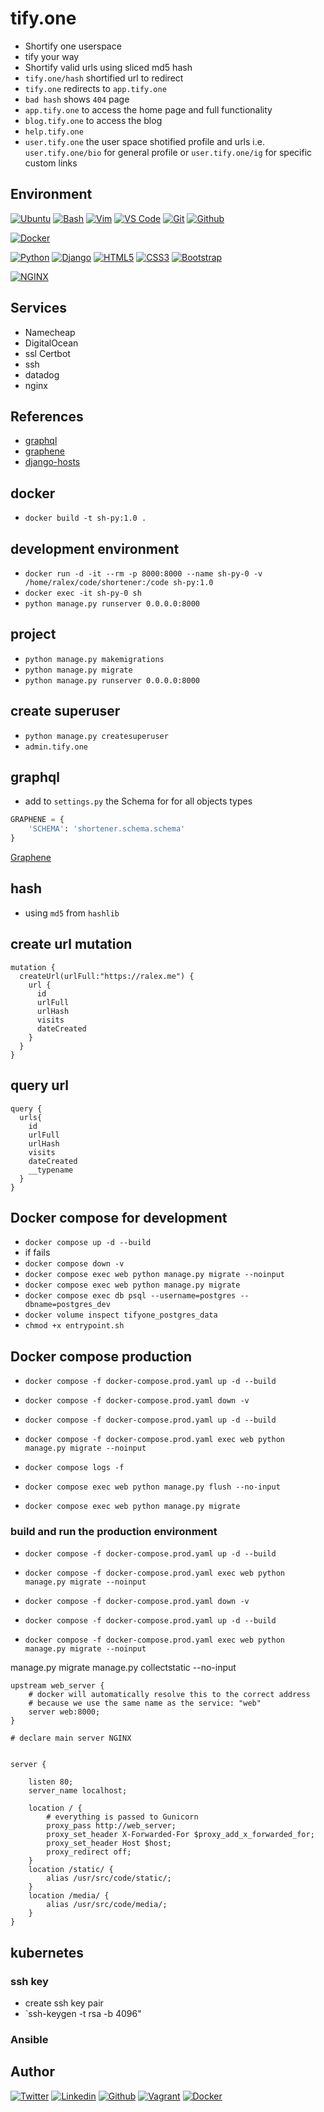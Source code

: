 # tify.one

- Shortify one userspace
- tify your way
- Shortify valid urls using sliced md5 hash
- `tify.one/hash` shortified url to redirect
- `tify.one` redirects to `app.tify.one`
- `bad hash` shows `404` page
- `app.tify.one` to access the home page and full functionality
- `blog.tify.one` to access the blog
- `help.tify.one`
- `user.tify.one` the user space shotified profile and urls i.e. `user.tify.one/bio` for general profile or `user.tify.one/ig` for specific custom links

## Environment

[![Ubuntu](https://img.shields.io/static/v1?label=&message=Ubuntu&color=E95420&logo=Ubuntu&logoColor=E95420&labelColor=2F333A)](https://ubuntu.com/)<!-- ubuntu -->
[![Bash](https://img.shields.io/static/v1?label=&message=GNU%20Bash&color=4EAA25&logo=GNU%20Bash&logoColor=4EAA25&labelColor=2F333A)](https://www.gnu.org/software/bash/)<!-- bash -->
[![Vim](https://img.shields.io/static/v1?label=&message=Vim&color=019733&logo=Vim&logoColor=019733&labelColor=2F333A)](https://www.vim.org/)<!-- vim -->
[![VS Code](https://img.shields.io/static/v1?label=&message=Visual%20Studio%20Code&color=007ACC&logo=Visual%20Studio%20Code&logoColor=007ACC&labelColor=2F333A)](https://code.visualstudio.com/)<!-- vs code -->
[![Git](https://img.shields.io/static/v1?label=&message=Git&color=F05032&logo=Git&logoColor=F05032&labelColor=2F333A)](https://git-scm.com/)<!-- git -->
[![Github](https://img.shields.io/static/v1?label=&message=GitHub&color=181717&logo=GitHub&logoColor=f2f2f2&labelColor=2F333A)](https://github.com)<!-- github -->

[![Docker](https://img.shields.io/static/v1?label=&message=Docker&color=2496ED&logo=Docker&labelColor=2F333A)](https://hub.docker.com)<!-- docker -->

[![Python](https://img.shields.io/static/v1?label=&message=Python&color=FFD43B&logo=python&logoColor=3776AB&labelColor=2F333A)](https://www.python.org)<!-- python-->
[![Django](https://img.shields.io/static/v1?label=&message=Django&color=092E20&logo=Django&logoColor=092E20&labelColor=F5F5F5)](https://www.djangoproject.com/)<!-- Django -->
[![HTML5](https://img.shields.io/static/v1?label=&message=HTML5&color=E34F26&logo=HTML5&logoColor=E34F26&labelColor=2F333A)](https://developer.mozilla.org/en-US/docs/Web/Guide/HTML/HTML5)<!--HTML5-->
[![CSS3](https://img.shields.io/static/v1?label=&message=CSS3&color=0071B5&logo=CSS3&logoColor=1572B6&labelColor=2F333A)](https://developer.mozilla.org/en-US/docs/Web/CSS)<!-- CSS3 -->
[![Bootstrap](https://img.shields.io/static/v1?label=&message=Bootstrap&color=7952B3&logo=Bootstrap&logoColor=7952B3&labelColor=2F333A)](https://getbootstrap.com/)<!-- Bootstrap -->

[![NGINX](https://img.shields.io/static/v1?label=&message=NGINX&color=009639&logo=NGINX&logoColor=009639&labelColor=e2e2e2)](https://www.nginx.com/)<!-- Nginx -->
<!-- Docker Compose -->
<!-- Ansible -->
<!-- Kubernetes -->
<!-- Gunicorn -->
<!-- Postgres -->
<!-- ssh -->
<!-- ufw -->

## Services

- Namecheap
- DigitalOcean
- ssl Certbot
- ssh
- datadog
- nginx

## References

- [graphql](https://graphql.org/)
- [graphene](https://graphene-python.org/)
- [django-hosts](https://django-hosts.readthedocs.io/en/latest/)

## docker

- `docker build -t sh-py:1.0 .`

## development environment

- `docker run -d -it --rm -p 8000:8000 --name sh-py-0 -v /home/ralex/code/shortener:/code sh-py:1.0`
- `docker exec -it sh-py-0 sh`
- `python manage.py runserver 0.0.0.0:8000`

## project

- `python manage.py makemigrations`
- `python manage.py migrate`
- `python manage.py runserver 0.0.0.0:8000`

## create superuser

- `python manage.py createsuperuser`
- `admin.tify.one`

## graphql

- add to `settings.py` the Schema for for all objects types

```python
GRAPHENE = {
    'SCHEMA': 'shortener.schema.schema'
}
```

[Graphene](https://docs.graphene-python.org/projects/django/en/latest/installation/#csrf-exempt)

## hash

- using `md5` from `hashlib`

## create url mutation

```graphene
mutation {
  createUrl(urlFull:"https://ralex.me") {
    url {
      id
      urlFull
      urlHash
      visits
      dateCreated
    }
  }
}
```

## query url

```graphene
query {
  urls{
    id
    urlFull
    urlHash
    visits
    dateCreated
    __typename
  }
}
```

## Docker compose for development

- `docker compose up -d --build`
- if fails
- `docker compose down -v`
- `docker compose exec web python manage.py migrate --noinput`
- `docker compose exec web python manage.py migrate`
- `docker compose exec db psql --username=postgres --dbname=postgres_dev`
- `docker volume inspect tifyone_postgres_data`
- `chmod +x entrypoint.sh`

## Docker compose production

- `docker compose -f docker-compose.prod.yaml up -d --build`

- `docker compose -f docker-compose.prod.yaml down -v`
- `docker compose -f docker-compose.prod.yaml up -d --build`
- `docker compose -f docker-compose.prod.yaml exec web python manage.py migrate --noinput`

- `docker compose logs -f`

- `docker compose exec web python manage.py flush --no-input`
- `docker compose exec web python manage.py migrate`

### build and run the production environment

- `docker compose -f docker-compose.prod.yaml up -d --build`
- `docker compose -f docker-compose.prod.yaml exec web python manage.py migrate --noinput`

- `docker compose -f docker-compose.prod.yaml down -v`
- `docker compose -f docker-compose.prod.yaml up -d --build`
- `docker compose -f docker-compose.prod.yaml exec web python manage.py migrate --noinput`

manage.py migrate
manage.py collectstatic --no-input

```nginx
upstream web_server {
    # docker will automatically resolve this to the correct address
    # because we use the same name as the service: "web"
    server web:8000;
}

# declare main server NGINX


server {

    listen 80;
    server_name localhost;

    location / {
        # everything is passed to Gunicorn
        proxy_pass http://web_server;
        proxy_set_header X-Forwarded-For $proxy_add_x_forwarded_for;
        proxy_set_header Host $host;
        proxy_redirect off;
    }
    location /static/ {
        alias /usr/src/code/static/;
    }
    location /media/ {
        alias /usr/src/code/media/;
    }
}
```

## kubernetes

### ssh key

- create ssh key pair
- `ssh-keygen -t rsa -b 4096"

### Ansible

## Author

[![Twitter](https://img.shields.io/twitter/follow/ralex_uy?style=social)](https://twitter.com/ralex_uy) <!-- twitter -->
[![Linkedin](https://img.shields.io/badge/LinkedIn-+28K-blue?style=social&logo=linkedin)](https://www.linkedin.com/in/ronald-rivero/) <!-- linkedin -->
[![Github](https://img.shields.io/github/followers/ralexrivero?style=social)](https://github.com/ralexrivero/) <!-- github -->
[![Vagrant](https://img.shields.io/static/v1?label=&message=Vagrant%20Profile&color=1868F2&logo=vagrant&labelColor=2F333A)](https://app.vagrantup.com/ralexrivero) <!-- vagrant -->
[![Docker](https://img.shields.io/static/v1?label=&message=Docker%20Profile&color=2496ED&logo=Docker&labelColor=2F333A)](https://hub.docker.com/u/ralexrivero) <!-- docker -->
